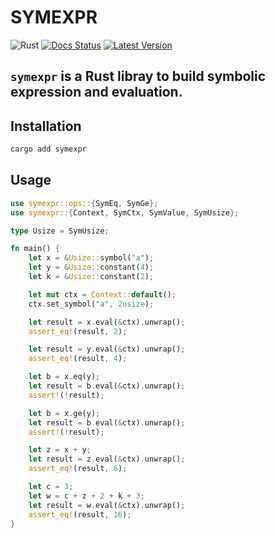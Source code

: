 # SYMEXPR

![Rust](https://github.com/cksac/symexpr/workflows/Rust/badge.svg)
[![Docs Status](https://docs.rs/symexpr/badge.svg)](https://docs.rs/symexpr)
[![Latest Version](https://img.shields.io/crates/v/symexpr.svg)](https://crates.io/crates/symexpr)

`symexpr` is a Rust libray to build symbolic expression and evaluation.
---

## Installation
```sh
cargo add symexpr
```

## Usage
```rust
use symexpr::ops::{SymEq, SymGe};
use symexpr::{Context, SymCtx, SymValue, SymUsize};

type Usize = SymUsize;

fn main() {
    let x = &Usize::symbol("a");
    let y = &Usize::constant(4);
    let k = &Usize::constant(2);

    let mut ctx = Context::default();
    ctx.set_symbol("a", 2usize);

    let result = x.eval(&ctx).unwrap();
    assert_eq!(result, 2);

    let result = y.eval(&ctx).unwrap();
    assert_eq!(result, 4);

    let b = x.eq(y);
    let result = b.eval(&ctx).unwrap();
    assert!(!result);

    let b = x.ge(y);
    let result = b.eval(&ctx).unwrap();
    assert!(!result);

    let z = x + y;
    let result = z.eval(&ctx).unwrap();
    assert_eq!(result, 6);

    let c = 3;
    let w = c + z + 2 + k + 3;
    let result = w.eval(&ctx).unwrap();
    assert_eq!(result, 16);
}
```